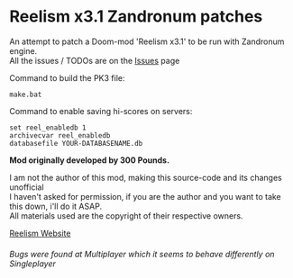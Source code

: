 # Reelism x3.1 Zandronum patches
An attempt to patch a Doom-mod 'Reelism x3.1' to be run with Zandronum engine.  
All the issues / TODOs are on the [Issues](https://github.com/ClaudioBo/reelism_x31_zan/issues) page

Command to build the PK3 file:
```terminal
make.bat
```

Command to enable saving hi-scores on servers:
```terminal
set reel_enabledb 1
archivecvar reel_enabledb
databasefile YOUR-DATABASENAME.db
```



**Mod originally developed by 300 Pounds.**

I am not the author of this mod, making this source-code and its changes unofficial  
I haven't asked for permission, if you are the author and you want to take this down, i'll do it ASAP.  
All materials used are the copyright of their respective owners.  

[Reelism Website](https://www.thekinsie.com/reelism/)



###### Bugs were found at Multiplayer which it seems to behave differently on Singleplayer